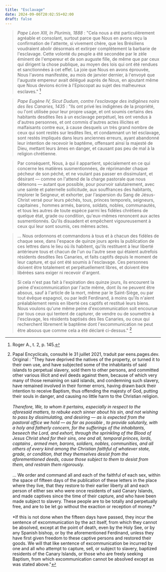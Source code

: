 ```yaml
---
title: "Esclavage"
date: 2024-09-06T20:02:55+02:00
draft: false
---
```



> *Pape Léon XIII, In Plurimis, 1888* : "Cela nous a été particulièrement agréable et consolant, surtout parce que Nous en avons reçu la confirmation de l'attente, si vivement chère, que les Brésiliens voudraient abolir désormais et extirper complètement la barbarie de l'esclavage. Cette volonté du peuple a été secondée par le zèle éminent de l'empereur et de son auguste fille, de même que par ceux qui dirigent la chose publique, au moyen des lois qui ont été rendues et sanctionnées à cet effet. La joie que Nous en avons éprouvée, Nous l'avons manifestée, au mois de janvier dernier, à l'envoyé que l'auguste empereur avait délégué auprès de Nous, en ajoutant même que Nous devions écrire à l'Episcopat au sujet des malheureux esclaves." [^1]

[^1]: Roger A., t. 2, p. 145. 

> *Pape Eugène IV, Sicut Dudum, contre l'esclavage des indigènes noirs des îles Canaries, 1435* : "Ils ont privé les indigènes de la propriété, ou l'ont utilisée pour leur propre usage, et ont soumis certains des habitants desdites îles à un esclavage perpétuel, les ont vendus à d'autres personnes, et ont commis d'autres actes illicites et malfaisants contre eux, à cause desquels un très grand nombre de ceux qui sont restés sur lesdites îles, et condamnant un tel esclavage, sont restés impliqués dans leurs anciennes erreurs, ayant abandonné leur intention de recevoir le baptême, offensant ainsi la majesté de Dieu, mettant leurs âmes en danger, et causant pas peu de mal à la religion chrétienne.

> Par conséquent, Nous, à qui il appartient, spécialement en ce qui concerne les matières susmentionnées, de réprimander chaque pécheur de son péché, et ne voulant pas passer en dissimulant, et désirant — comme on l'attend de la charge pastorale que nous détenons — autant que possible, pour pourvoir salutairement, avec une sainte et paternelle sollicitude, aux souffrances des habitants, implorer le Seigneur, et exhorter, par l'aspersion du Sang de Jésus-Christ versé pour leurs péchés, tous, princes temporels, seigneurs, capitaines , hommes armés, barons, soldats, nobles, communautés, et tous les autres de toute espèce parmi les fidèles chrétiens de quelque état, grade ou condition, qu'eux-mêmes renoncent aux actes susmentionnés. Qu'ils disuadent et empêchent vigoureusement à ceux qui leur sont soumis, ces mêmes actes.

> ... Nous ordonnons et commandons à tous et à chacun des fidèles de chaque sexe, dans l'espace de quinze jours après la publication de ces lettres dans le lieu où ils habitent, qu'ils restituent à leur liberté antérieure tous et chacun de l'un ou l'autre sexe qui étaient autrefois résidents desdites îles Canaries, et faits captifs depuis le moment de leur capture, et qui ont été soumis à l'esclavage. Ces personnes doivent être totalement et perpétuellement libres, et doivent être libérées sans exiger ni recevoir d'argent.

> Si cela n'est pas fait à l'expiration des quinze jours, ils encourent la peine d'excommunication par l'acte même, dont ils ne peuvent être absous, sauf à l'article de la mort, même par le Saint-Siège, ou par tout évêque espagnol, ou par ledit Ferdinand, à moins qu'ils n'aient préalablement remis en liberté ces captifs et restitué leurs biens. Nous voulons qu'une même peine d'excommunication soit encourue par tous ceux qui tentent de capturer, de vendre ou de soumettre à l'esclavage, les résidents baptisés des îles Canaries, ou ceux qui recherchent librement le baptême dont l'excommunication ne peut être absous que comme cela a été déclaré ci-dessus." [^2]

[^2]: Papal Encyclicals, consulté le 31 juillet 2021, traduit par eens.pages.dev. Original : "They have deprived the natives of the property, or turned it to their own use, and have subjected some of the inhabitants of said islands to perpetual slavery, sold them to other persons, and committed other various illicit and evil deeds against them, because of which very many of those remaining on said islands, and condemning such slavery, have remained involved in their former errors, having drawn back their intention to receive Baptism, thus offending the majesty of God, putting their souls in danger, and causing no little harm to the Christian religion.*<br/><br/>*Therefore, We, to whom it pertains, especially in respect to the aforesaid matters, to rebuke each sinner about his sin, and not wishing to pass by dissimulating, and desiring — as is expected from the pastoral office we hold — as far as possible , to provide salutarily, with a holy and fatherly concern, for the sufferings of the inhabitants, beseech the Lord, and exhort, through the sprinkling of the Blood of Jesus Christ shed for their sins, one and all, temporal princes, lords, captains , armed men, barons, soldiers, nobles, communities, and all others of every kind among the Christian faithful of whatever state, grade, or condition, that they themselves desist from the aforementioned deeds, cause those subject to them to desist from them, and restrain them rigorously.*<br/><br/>*... We order and command all and each of the faithful of each sex, within the space of fifteen days of the publication of these letters in the place where they live, that they restore to their earlier liberty all and each person of either sex who were once residents of said Canary Islands, and made captives since the time of their capture, and who have been made subject to slavery. These people are to be totally and perpetually free, and are to be let go without the exaction or reception of money.*<br/><br/>*If this is not done when the fifteen days have passed, they incur the sentence of excommunication by the act itself, from which they cannot be absolved, except at the point of death, even by the Holy See, or by any Spanish bishop, or by the aforementioned Ferdinand, unless they have first given freedom to these captive persons and restored their goods. We will that like sentence of excommunication be incurred by one and all who attempt to capture, sell, or subject to slavery, baptized residents of the Canary Islands, or those who are freely seeking Baptism, from which excommunication cannot be absolved except as was stated above."


